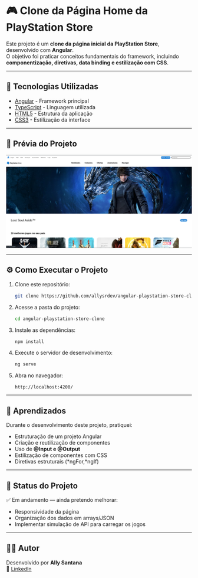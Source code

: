 # 🎮 Clone da Página Home da PlayStation Store

Este projeto é um **clone da página inicial da PlayStation Store**, desenvolvido com **Angular**.  
O objetivo foi praticar conceitos fundamentais do framework, incluindo **componentização, diretivas, data binding e estilização com CSS**.

---

## 🚀 Tecnologias Utilizadas

- [Angular](https://angular.io/) - Framework principal
- [TypeScript](https://www.typescriptlang.org/) - Linguagem utilizada
- [HTML5](https://developer.mozilla.org/pt-BR/docs/Web/HTML) - Estrutura da aplicação
- [CSS3](https://developer.mozilla.org/pt-BR/docs/Web/CSS) - Estilização da interface

---

## 📸 Prévia do Projeto

<p align="center">
  <img src="./src/assets/image.png" alt="Preview do projeto" width="800">  
</p>

---

## ⚙️ Como Executar o Projeto

1. Clone este repositório:

   ```bash
   git clone https://github.com/allysrdev/angular-playstation-store-clone.git
   ```

2. Acesse a pasta do projeto:

   ```bash
   cd angular-playstation-store-clone
   ```

3. Instale as dependências:

   ```bash
   npm install
   ```

4. Execute o servidor de desenvolvimento:

   ```bash
   ng serve
   ```

5. Abra no navegador:

   ```
   http://localhost:4200/
   ```

---

## 📝 Aprendizados

Durante o desenvolvimento deste projeto, pratiquei:

- Estruturação de um projeto Angular
- Criação e reutilização de componentes
- Uso de **@Input e @Output**
- Estilização de componentes com CSS
- Diretivas estruturais (*ngFor,*ngIf)

---

## 📌 Status do Projeto

✅ Em andamento — ainda pretendo melhorar:

- Responsividade da página
- Organização dos dados em arrays/JSON
- Implementar simulação de API para carregar os jogos

---

## 👨‍💻 Autor

Desenvolvido por **Ally Santana**  
🔗 [LinkedIn](https://www.linkedin.com/)
